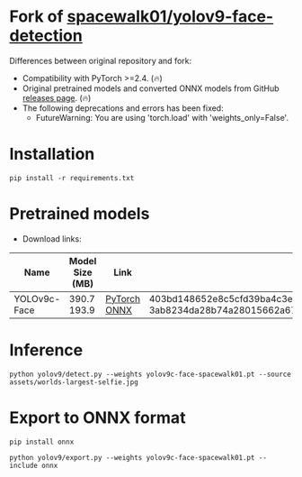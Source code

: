 # Fork of [spacewalk01/yolov9-face-detection](https://github.com/spacewalk01/yolov9-face-detection)

Differences between original repository and fork:

* Compatibility with PyTorch >=2.4. (🔥)
* Original pretrained models and converted ONNX models from GitHub [releases page](https://github.com/clibdev/yolov9-face-detection/releases). (🔥)
* The following deprecations and errors has been fixed:
  * FutureWarning: You are using 'torch.load' with 'weights_only=False'.

# Installation

```shell
pip install -r requirements.txt
```

# Pretrained models

* Download links:

| Name         | Model Size (MB) | Link                                                                                                                                                                                                                                | SHA-256                                                                                                                              |
|--------------|-----------------|-------------------------------------------------------------------------------------------------------------------------------------------------------------------------------------------------------------------------------------|--------------------------------------------------------------------------------------------------------------------------------------|
| YOLOv9c-Face | 390.7<br>193.9  | [PyTorch](https://github.com/clibdev/yolov9-face-detection/releases/latest/download/yolov9c-face-spacewalk01.pt)<br>[ONNX](https://github.com/clibdev/yolov9-face-detection/releases/latest/download/yolov9c-face-spacewalk01.onnx) | 403bd148652e8c5cfd39ba4c3e4f631b85bb0ea2bc583e0907426acc25138d29<br>3ab8234da28b74a28015662a672d147cd60fb540082c3c88eea69aa387069136 |

# Inference

```shell
python yolov9/detect.py --weights yolov9c-face-spacewalk01.pt --source assets/worlds-largest-selfie.jpg
```

# Export to ONNX format

```shell
pip install onnx
```
```shell
python yolov9/export.py --weights yolov9c-face-spacewalk01.pt --include onnx
```
